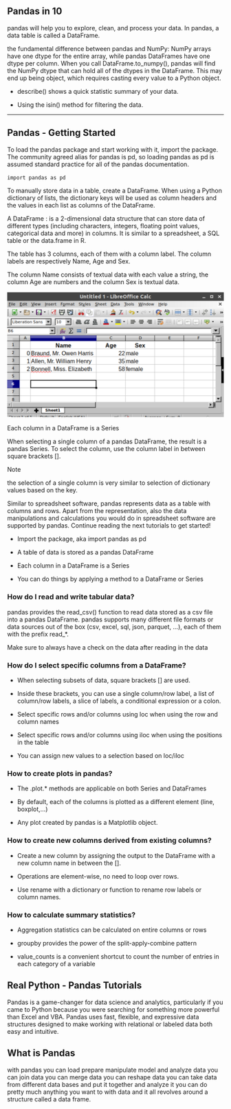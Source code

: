 ## Pandas in 10

pandas will help you to explore, clean, and process your data. In pandas, a data table is called a DataFrame.
 
the fundamental difference between pandas and NumPy: NumPy arrays have one dtype for the entire array, while pandas DataFrames have one dtype per column. When you call DataFrame.to_numpy(), pandas will find the NumPy dtype that can hold all of the dtypes in the DataFrame. This may end up being object, which requires casting every value to a Python object.

- describe() shows a quick statistic summary of your data.

- Using the isin() method for filtering the data.





 
---
 ## Pandas - Getting Started
 To load the pandas package and start working with it, import the package. The community agreed alias for pandas is pd, so loading pandas as pd is assumed standard practice for all of the pandas documentation.
 ```
 import pandas as pd
 ```
 To manually store data in a table, create a DataFrame. When using a Python dictionary of lists, the dictionary keys will be used as column headers and the values in each list as columns of the DataFrame.

A DataFrame : is a 2-dimensional data structure that can store data of different types (including characters, integers, floating point values, categorical data and more) in columns. It is similar to a spreadsheet, a SQL table or the data.frame in R.

The table has 3 columns, each of them with a column label. The column labels are respectively Name, Age and Sex.

The column Name consists of textual data with each value a string, the column Age are numbers and the column Sex is textual data.

![](pa.PNG)
 
 Each column in a DataFrame is a Series

 When selecting a single column of a pandas DataFrame, the result is a pandas Series. To select the column, use the column label in between square brackets [].

Note

 the selection of a single column is very similar to selection of dictionary values based on the key.

 Similar to spreadsheet software, pandas represents data as a table with columns and rows. Apart from the representation, also the data manipulations and calculations you would do in spreadsheet software are supported by pandas. Continue reading the next tutorials to get started!

 - Import the package, aka import pandas as pd

- A table of data is stored as a pandas DataFrame

- Each column in a DataFrame is a Series

- You can do things by applying a method to a DataFrame or Series

### How do I read and write tabular data?

pandas provides the read_csv() function to read data stored as a csv file into a pandas DataFrame. pandas supports many different file formats or data sources out of the box (csv, excel, sql, json, parquet, …), each of them with the prefix read_*.

Make sure to always have a check on the data after reading in the data


### How do I select specific columns from a DataFrame?

- When selecting subsets of data, square brackets [] are used.

- Inside these brackets, you can use a single column/row label, a list of column/row labels, a slice of labels, a conditional expression or a colon.

- Select specific rows and/or columns using loc when using the row and column names

- Select specific rows and/or columns using iloc when using the positions in the table

- You can assign new values to a selection based on loc/iloc

### How to create plots in pandas?

- The .plot.* methods are applicable on both Series and DataFrames

- By default, each of the columns is plotted as a different element (line, boxplot,…)

- Any plot created by pandas is a Matplotlib object.

### How to create new columns derived from existing columns?

- Create a new column by assigning the output to the DataFrame with a new column name in between the [].

- Operations are element-wise, no need to loop over rows.

- Use rename with a dictionary or function to rename row labels or column names.

### How to calculate summary statistics?

- Aggregation statistics can be calculated on entire columns or rows

- groupby provides the power of the split-apply-combine pattern

- value_counts is a convenient shortcut to count the number of entries in each category of a variable


## Real Python - Pandas Tutorials

Pandas is a game-changer for data science and analytics, particularly if you came to Python because you were searching for something more powerful than Excel and VBA. Pandas uses fast, flexible, and expressive data structures designed to make working with relational or labeled data both easy and intuitive.


 
## What is Pandas

with pandas you can load prepare
manipulate model and analyze data you
can join data you can merge data you can reshape data you can take data from different data bases and put it together and analyze it you can do pretty much anything you want to with data and it all revolves around a structure called a data frame.